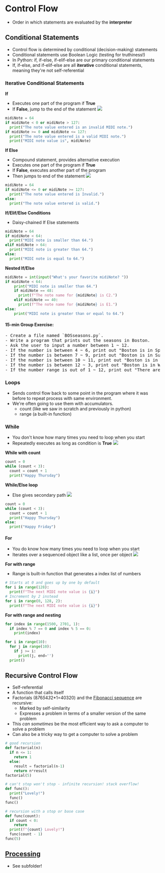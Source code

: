 # Control Flow
- Order in which statements are evaluated by the **interpreter**

## Conditional Statements
- Control flow is determined by conditional (decision-making) statements
- Conditional statements use Boolean Logic (testing for truthiness!)
- In Python: if, if-else, if-elif-else are our primary conditional statements
- If, if-else, and if-elif-else are all **iterative** conditional statements, meaning they're not self-referential

### Iterative Conditional Statements
**If**
- Executes one part of the program if **True**
- If **False**, jump to the end of the statement
![](img/if.png)
```python
midiNote = 64
if midiNote < 0 or midiNote > 127:
  print("The note value entered is an invalid MIDI note.")
if midiNote >= 0 and midiNote <= 127:
  print("The note value entered is a valid MIDI note.")
  print("MIDI note value is", midiNote)
```
**If Else**
- Compound statement, provides alternative execution
- Executes one part of the program if **True**
- If **False**, executes another part of the program
- Then jumps to end of the statement
![](img/ifelse.png)
```python
midiNote = 64
if midiNote <= 0 or midiNote >= 127:
  print("The note value entered is Invalid.")
else:
  print("The note value entered is valid.")
```
**If/Elif/Else Conditions**
- Daisy-chained If Else statements
```python
midiNote = 64
if midiNote < 64:
  print("MIDI note is smaller than 64.")
elif midiNote > 64:
  print("MIDI note is greater than 64.")
else:
  print("MIDI note is equal to 64.")
```

**Nested If/Else**
```python
midiNote = int(input("What's your favorite midiNote? "))
if midiNote < 64:
    print("MIDI note is smaller than 64.")
    if midiNote == 48:
      print(f"The note name for {midiNote} is C2.")
    elif midiNote == 40:
      print(f"The note name for {midiNote} is E1.")
else:
    print("MIDI note is greater than or equal to 64.")
```

#### 15-min Group Exercise:
<pre>
- Create a file named `BOSseasons.py`.
- Write a program that prints out the seasons in Boston.
- Ask the user to input a number between 1 ~ 12.
- If the number is between 4 ~ 6, print out "Boston is in Spring".
- If the number is between 7 ~ 9, print out "Boston is in Summer".
- If the number is between 10 ~ 11, print out "Boston is in Autumn".
- If the number is between 12 ~ 3, print out "Boston is in Winter".
- If the number range is out of 1 ~ 12, print out "There are only 12 months in a year."
</pre>

### Loops
- Sends control flow back to some point in the program where it was before to repeat process with same environment.
- We're often going to use them with accumulators.
  - count (like we saw in scratch and previously in python)
  - range (a built-in function)

### While
  - You don't know how many times you need to loop when you start
  - Repeatedly executes as long as condition is **True**
![](img/while.png)

**While with count**
```python
count = 0
while (count < 3): 	
  count = count + 1
  print("Happy Thursday")
```
**While/Else loop**
- Else gives secondary path
![](img/whileelse.png)
```python
count = 0
while (count < 3): 	
  count = count + 1
  print("Happy Thursday")
else:
  print("Happy Friday")
```
#### For
  - You do know how many times you need to loop when you start
  - Iterates over a sequenced object like a list, once per object
![](img/for.png)

**For with range**
- Range is built-in function that generates a index list of numbers
```python
# Starts at 0 and goes up by one by default
for i in range(128):
  print(f"The next MIDI note value is {i}")
# Increment by 2 instead
for i in range(0, 128, 2):
  print(f"The next MIDI note value is {i}")
```

**For with range and nesting**
```python
for index in range(1500, 2701, 1):
  if index % 7 == 0 and index % 5 == 0:
    print(index)
```
```python
for i in range(10):
  for j in range(10):
    if j >= i:
      print(j, end='')
  print()
```

## Recursive Control Flow
- Self-referential
- A function that calls itself
- Factorials (8*7*6*5*4*3*2*1=40320) and the [Fibonacci sequence](https://www.mathsisfun.com/numbers/fibonacci-sequence.html) are recursive:
  - Marked by self-similarity
  - Expresses a problem in terms of a smaller version of the same problem
- This *can sometimes* be the most efficient way to ask a computer to solve a problem
- Can also be a tricky way to get a computer to solve a problem
```python
# good recursion
def factorial(n):
  if n <= 1:
    return 1
  else:
    result = factorial(n-1)
    return n*result
factorial(5)
```
```python
# can't stop won't stop - infinite recursion! stack overflow!
def func():
  print("Lovely!")
  func()
func()
```
```python
# recursion with a stop or base case
def func(count):
  if count < 0:
    return
  print(f"{count} Lovely!")
  func(count - 1)
func(5)
```

## [Processing](https://processing.org/download)
- See subfolder!
